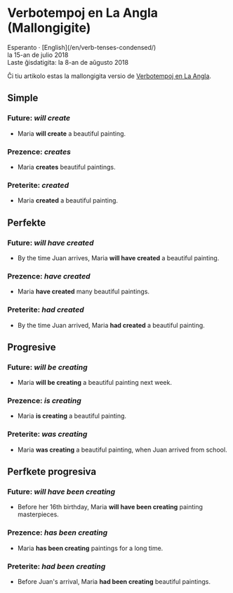 Verbotempoj en La Angla (Mallongigite)
======================================

<div class="center">Esperanto · [English](/en/verb-tenses-condensed/)</div>
<div class="center">la 15-an de julio 2018</div>
<div class="center">Laste ĝisdatigita: la 8-an de aŭgusto 2018</div>

Ĉi tiu artikolo estas la mallongigita versio de [Verbotempoj en La Angla](/eo/verbotempoj-la-angla/).


Simple
------

### Future: *will create*

- Maria __will create__ a beautiful painting.

### Prezence: *creates*

- Maria __creates__ beautiful paintings.

### Preterite: *created*

- Maria __created__ a beautiful painting.


Perfekte
--------

### Future: *will have created*

- By the time Juan arrives, Maria __will have created__ a beautiful painting.

### Prezence: *have created*

- Maria __have created__ many beautiful paintings.

### Preterite: *had created*

- By the time Juan arrived, Maria __had created__ a beautiful painting.


Progresive
----------

### Future: *will be creating*

- Maria __will be creating__ a beautiful painting next week.

### Prezence: *is creating*

- Maria __is creating__ a beautiful painting.

### Preterite: *was creating*

- Maria __was creating__ a beautiful painting, when Juan arrived from school.


Perfkete progresiva
-------------------

### Future: *will have been creating*

- Before her 16th birthday, Maria __will have been creating__ painting masterpieces.

### Prezence: *has been creating*

- Maria __has been creating__ paintings for a long time.

### Preterite: *had been creating*

- Before Juan's arrival, Maria __had been creating__ beautiful paintings.
